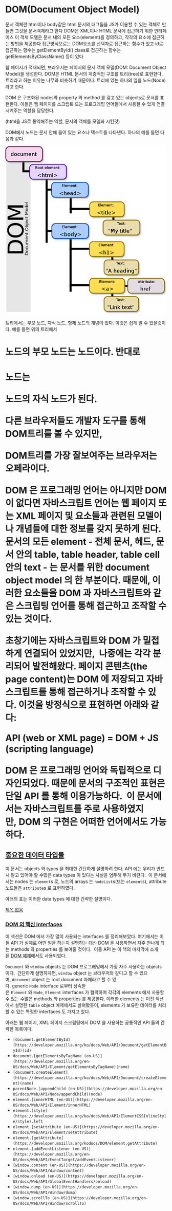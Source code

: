 # DOM(Document Object Model)

문서 객체란 html이나 body같은 html 문서의 태그들을 JS가 이용할 수 있는 객체로 만들면 그것을 문서객체라고 한다
DOM은 XML이나 HTML 문서에 접근하기 위한 인터페이스
이 객체 모델은 문서 내의 모든 요소(element)를 정의하고, 각각의 요소에 접근하는 방법을 제공한다
접근방식으로는 DOM요소를 선택자로 접근하는 함수가 있고 id로 접근하는 함수는 getElementById()
class로 접근하는 함수는 getElementsByClassName() 등이 있다

웹 페이지가 적재되면, 브라우저는 페이지의 문서 객체 모델(DOM: Document Object Model)을 생성한다. DOM은 HTML 문서의 계층적인 구조를 트리(tree)로 표현한다. 트리라고 하는 이유는 나무와 비슷하기 때문이다. 트리에 있는 하나의 잎을 노드(Node)라고 한다.

DOM 은 구조화된 nodes와 property 와 method 를 갖고 있는 objects로 문서를 표현한다. 이들은 웹 페이지를 스크립트 또는 프로그래밍 언어들에서 사용될 수 있게 연결시켜주는 역할을 담당한다.

(html을 JS로 통역해주는 역할, 문서의 객체를 모델화 시킨것)

DOM에서 노드는 문서 안에 들어 있는 요소나 텍스트를 나타낸다. 하나의 예를 들면 다음과 같다.

![DOM(Document%20Object%20Model)%20a04283101ba648c0b1a6d7663106bfee/800px-DOM-model.svg.png](images\dom/800px-DOM-model.svg.png)

트리에서는 부모 노드, 자식 노드, 형제 노드의 개념이 있다. 이것은 쉽게 알 수 있을것이다.
예를 들면 위의 트리에서 <h1> 노드의 부모 노드는 <body> 노드이다. 반대로 <h1> 노드는

<body> 노드의 자식 노드가 된다.

다른 브라우저들도 개발자 도구를 통해 DOM트리를 볼 수 있지만,

DOM트리를 가장 잘보여주는 브라우저는 오페라이다. 

DOM 은 프로그래밍 언어는 아니지만 DOM 이 없다면 자바스크립트 언어는 웹 페이지 또는 XML 페이지 및 요소들과 관련된 모델이나 개념들에 대한 정보를 갖지 못하게 된다. 문서의 모든 element - 전체 문서, 헤드, 문서 안의 table, table header, table cell 안의 text - 는 문서를 위한 document object model 의 한 부분이다. 때문에, 이러한 요소들을 DOM 과 자바스크립트와 같은 스크립팅 언어를 통해 접근하고 조작할 수 있는 것이다.

초창기에는 자바스크립트와 DOM 가 밀접하게 연결되어 있었지만,  나중에는 각각 분리되어 발전해왔다. 페이지 콘텐츠(the page content)는 DOM 에 저장되고 자바스크립트를 통해 접근하거나 조작할 수 있다. 이것을 방정식으로 표현하면 아래와 같다:

API (web or XML page) = DOM + JS (scripting language)

DOM 은 프로그래밍 언어와 독립적으로 디자인되었다. 때문에 문서의 구조적인 표현은 단일 API 를 통해 이용가능하다.  이 문서에서는 자바스크립트를 주로 사용하였지만, DOM 의 구현은 어떠한 언어에서도 가능하다.

## [중요한 데이터 타입들](https://developer.mozilla.org/ko/docs/Web/API/Document_Object_Model/Introduction#important_data_types)

이 문서는 objects 와 types 을 최대한 간단하게 설명하려 한다. API 에는 우리가 반드시 알고 있어야 할 수많은 data types 이 있다는 사실을 염두해 두기 바란다.  이 문서에서는 nodes 는 `element`s 로, 노드의 arrays 는 `nodeList`s(또는 `element`s), attribute 노드들은 `attribute`s 로 표현하였다.

아래의 표는 이러한 data types 에 대한 간략한 설명이다.

[제목 없음](https://www.notion.so/4173914e486c43399bdb09c163f14e0e)

### [DOM 의 핵심 Interfaces](https://developer.mozilla.org/ko/docs/Web/API/Document_Object_Model/Introduction#core_interfaces_in_the_dom)

이 섹션은 DOM 에서 가장 많이 사용되는 interfaces 를 정리해보았다. 여기에서는 이들 API 가 실제로 어떤 일을 하는지 설명하는 대신 DOM 을 사용하면서 자주 만나게 되는 methods 와 properties 를 보여줄 것이다.  이들 API 는 이 책의 마지막에 소개된 [DOM 예제](https://developer.mozilla.org/ko/docs/Gecko_DOM_Reference/Examples)에서도 사용되었다.

`Document` 와 `window` objects 는 DOM 프로그래밍에서 가장 자주 사용하는 objects 이다.  간단하게 설명하자면, `window` object 는 브라우저와 같다고 할 수 있으며, `document` object 는 root document 자체라고 할 수 있다. generic `Node` interface 로부터 상속받은 `Element` 와 `Node`, `Element` interfaces 가 협력하여 각각의 elements 에서 사용할 수 있는 수많은 methods 와 properties 를 제공한다. 이러한 elements 는 이전 섹션에서 설명한 `table` object 예제에서도 살펴봤듯이, elements 가 보유한 데이터를 처리할 수 있는 특정한 interfaces 도 가지고 있다.

아래는 웹 페이지, XML 페이지 스크립팅에서 DOM 을 사용하는 공통적인 API 들의 간략한 목록이다.

- `[document.getElementById](https://developer.mozilla.org/ko/docs/Web/API/Document/getElementById)(id)`
- `document.[getElementsByTagName (en-US)](https://developer.mozilla.org/en-US/docs/Web/API/Element/getElementsByTagName)(name)`
- `[document.createElement](https://developer.mozilla.org/ko/docs/Web/API/Document/createElement)(name)`
- `parentNode.[appendChild (en-US)](https://developer.mozilla.org/en-US/docs/Web/API/Node/appendChild)(node)`
- `element.[innerHTML (en-US)](https://developer.mozilla.org/en-US/docs/Web/API/Element/innerHTML)`
- `element.[style](https://developer.mozilla.org/ko/docs/Web/API/ElementCSSInlineStyle/style).left`
- `element.[setAttribute (en-US)](https://developer.mozilla.org/en-US/docs/Web/API/Element/setAttribute)`
- `element.[getAttribute](https://developer.mozilla.org/kodocs/DOM/element.getAttribute)`
- `element.[addEventListener (en-US)](https://developer.mozilla.org/en-US/docs/Web/API/EventTarget/addEventListener)`
- `[window.content (en-US)](https://developer.mozilla.org/en-US/docs/Web/API/Window/content)`
- `[window.onload (en-US)](https://developer.mozilla.org/en-US/docs/Web/API/GlobalEventHandlers/onload)`
- `[window.dump (en-US)](https://developer.mozilla.org/en-US/docs/Web/API/Window/dump)`
- `[window.scrollTo (en-US)](https://developer.mozilla.org/en-US/docs/Web/API/Window/scrollTo)`